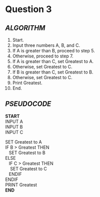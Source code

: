 # Question 3

## *ALGORITHM*

1. Start.
2. Input three numbers A, B, and C.
3. If A is greater than B, proceed to step 5.
4. Otherwise, proceed to step 7.
5. If A is greater than C, set Greatest to A.
6. Otherwise, set Greatest to C.
7. If B is greater than C, set Greatest to B.
8. Otherwise, set Greatest to C.
9. Print Greatest.
10. End.

## *PSEUDOCODE*

**START**\
INPUT A\
INPUT B\
INPUT C

SET Greatest to A\
IF B > Greatest THEN\
&nbsp;&nbsp; SET Greatest to B\
ELSE\
&nbsp;&nbsp; IF C > Greatest THEN\
&nbsp;&nbsp;&nbsp; SET Greatest to C\
&nbsp;&nbsp; ENDIF\
ENDIF\
PRINT Greatest\
**END**
